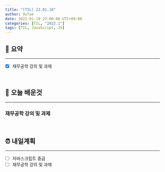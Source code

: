 ```yaml
---
title: "[TIL] 22.01.10"
author: 9uTae
date: 2022-01-10 22:00:00 UTC+09:00
categories: [TIL, "2022.1"]
tags: [TIL, JavaScript, JS]
---
```


## 🏁 요약

---

- [x] 재무공학 강의 및 과제

<br>

## 📑 오늘 배운것

---

### 재무공학 강의 및 과제

<br>

## ⏰ 내일계획

---

- [ ] 자바스크립트 중급
- [ ] 재무공학 강의 및 과제

<br>